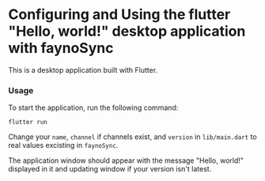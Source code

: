 # Configuring and Using the flutter "Hello, world!" desktop application with faynoSync
This is a desktop application built with Flutter.

### Usage
To start the application, run the following command:
```
flutter run
```

Change your `name`, `channel` if channels exist, and `version` in `lib/main.dart` to real values excisting in `faynoSync`.

The application window should appear with the message "Hello, world!" displayed in it and updating window if your version isn't latest.
